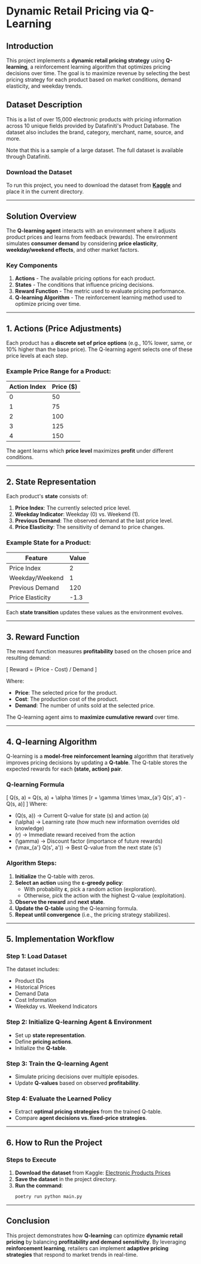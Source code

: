 # Dynamic Retail Pricing via Q-Learning

## Introduction
This project implements a **dynamic retail pricing strategy** using **Q-learning**, a reinforcement learning algorithm that optimizes pricing decisions over time. The goal is to maximize revenue by selecting the best pricing strategy for each product based on market conditions, demand elasticity, and weekday trends.

## Dataset Description
This is a list of over 15,000 electronic products with pricing information across 10 unique fields provided by Datafiniti's Product Database. The dataset also includes the brand, category, merchant, name, source, and more.

Note that this is a sample of a large dataset. The full dataset is available through Datafiniti.

### **Download the Dataset**
To run this project, you need to download the dataset from **[Kaggle](https://www.kaggle.com/datasets/datafiniti/electronic-products-prices/data)** and place it in the current directory.

---

## Solution Overview
The **Q-learning agent** interacts with an environment where it adjusts product prices and learns from feedback (rewards). The environment simulates **consumer demand** by considering **price elasticity**, **weekday/weekend effects**, and other market factors.

### **Key Components**
1. **Actions** - The available pricing options for each product.
2. **States** - The conditions that influence pricing decisions.
3. **Reward Function** - The metric used to evaluate pricing performance.
4. **Q-learning Algorithm** - The reinforcement learning method used to optimize pricing over time.

---

## **1. Actions (Price Adjustments)**
Each product has a **discrete set of price options** (e.g., 10% lower, same, or 10% higher than the base price). The Q-learning agent selects one of these price levels at each step.

### **Example Price Range for a Product:**
| Action Index | Price ($) |
|-------------|----------|
| 0           | 50       |
| 1           | 75       |
| 2           | 100      |
| 3           | 125      |
| 4           | 150      |

The agent learns which **price level** maximizes **profit** under different conditions.

---

## **2. State Representation**
Each product's **state** consists of:
1. **Price Index**: The currently selected price level.
2. **Weekday Indicator**: Weekday (0) vs. Weekend (1).
3. **Previous Demand**: The observed demand at the last price level.
4. **Price Elasticity**: The sensitivity of demand to price changes.

### **Example State for a Product:**
| Feature           | Value |
|------------------|------|
| Price Index      | 2    |
| Weekday/Weekend | 1    |
| Previous Demand  | 120  |
| Price Elasticity | -1.3 |

Each **state transition** updates these values as the environment evolves.

---

## **3. Reward Function**
The reward function measures **profitability** based on the chosen price and resulting demand:

\[
Reward = (Price - Cost) /  Demand
\]

Where:
- **Price**: The selected price for the product.
- **Cost**: The production cost of the product.
- **Demand**: The number of units sold at the selected price.

The Q-learning agent aims to **maximize cumulative reward** over time.

---

## **4. Q-learning Algorithm**
Q-learning is a **model-free reinforcement learning** algorithm that iteratively improves pricing decisions by updating a **Q-table**. The Q-table stores the expected rewards for each **(state, action) pair**.

### **Q-learning Formula**
\[
Q(s, a) = Q(s, a) + \alpha \times [r + \gamma \times \max_{a'} Q(s', a') - Q(s, a)]
\]
Where:
- \(Q(s, a)\) → Current Q-value for state \(s\) and action \(a\)
- \(\alpha\) → Learning rate (how much new information overrides old knowledge)
- \(r\) → Immediate reward received from the action
- \(\gamma\) → Discount factor (importance of future rewards)
- \(\max_{a'} Q(s', a')\) → Best Q-value from the next state \(s'\)

### **Algorithm Steps:**
1. **Initialize** the Q-table with zeros.
2. **Select an action** using the **ε-greedy policy**:
   - With probability **ε**, pick a random action (exploration).
   - Otherwise, pick the action with the highest Q-value (exploitation).
3. **Observe the reward** and **next state**.
4. **Update the Q-table** using the Q-learning formula.
5. **Repeat until convergence** (i.e., the pricing strategy stabilizes).

---

## **5. Implementation Workflow**
### **Step 1: Load Dataset**
The dataset includes:
- Product IDs
- Historical Prices
- Demand Data
- Cost Information
- Weekday vs. Weekend Indicators

### **Step 2: Initialize Q-learning Agent & Environment**
- Set up **state representation**.
- Define **pricing actions**.
- Initialize the **Q-table**.

### **Step 3: Train the Q-learning Agent**
- Simulate pricing decisions over multiple episodes.
- Update **Q-values** based on observed **profitability**.

### **Step 4: Evaluate the Learned Policy**
- Extract **optimal pricing strategies** from the trained Q-table.
- Compare **agent decisions vs. fixed-price strategies**.

---

## **6. How to Run the Project**
### **Steps to Execute**
1. **Download the dataset** from Kaggle: [Electronic Products Prices](https://www.kaggle.com/datasets/datafiniti/electronic-products-prices/data)
2. **Save the dataset** in the project directory.
3. **Run the command**:
   ```sh
   poetry run python main.py
   ```

---

## **Conclusion**
This project demonstrates how **Q-learning** can optimize **dynamic retail pricing** by balancing **profitability and demand sensitivity**. By leveraging **reinforcement learning**, retailers can implement **adaptive pricing strategies** that respond to market trends in real-time.

